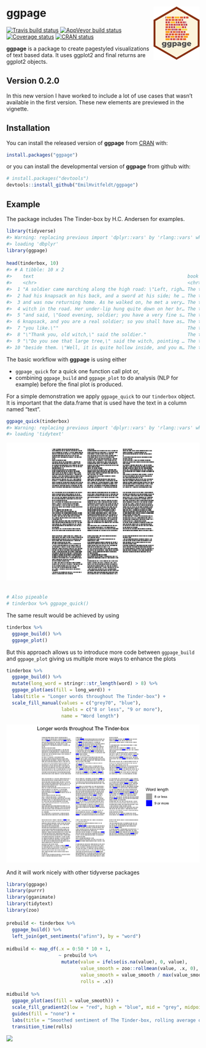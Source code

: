 
# ggpage <img src='man/figures/logo.png' align="right" height="139" />

[![Travis build
status](https://travis-ci.org/EmilHvitfeldt/ggpage.svg?branch=master)](https://travis-ci.org/EmilHvitfeldt/ggpage)
[![AppVeyor build
status](https://ci.appveyor.com/api/projects/status/github/EmilHvitfeldt/ggpage?branch=master&svg=true)](https://ci.appveyor.com/project/EmilHvitfeldt/ggpage)
[![Coverage
status](https://codecov.io/gh/EmilHvitfeldt/ggpage/branch/master/graph/badge.svg)](https://codecov.io/github/EmilHvitfeldt/ggpage?branch=master)
[![CRAN
status](https://www.r-pkg.org/badges/version/ggpage)](https://cran.r-project.org/package=ggpage)

**ggpage** is a package to create pagestyled visualizations of text
based data. It uses ggplot2 and final returns are ggplot2 objects.

## Version 0.2.0

In this new version I have worked to include a lot of use cases that
wasn’t available in the first version. These new elements are previewed
in the vignette.

## Installation

You can install the released version of **ggpage** from
[CRAN](https://cran.r-project.org/) with:

``` r
install.packages("ggpage")
```

or you can install the developmental version of **ggpage** from github
with:

``` r
# install.packages("devtools")
devtools::install_github("EmilHvitfeldt/ggpage")
```

## Example

The package includes The Tinder-box by H.C. Andersen for examples.

``` r
library(tidyverse)
#> Warning: replacing previous import 'dplyr::vars' by 'rlang::vars' when
#> loading 'dbplyr'
library(ggpage)

head(tinderbox, 10)
#> # A tibble: 10 x 2
#>    text                                                        book        
#>    <chr>                                                       <chr>       
#>  1 "A soldier came marching along the high road: \"Left, righ… The tinder-…
#>  2 had his knapsack on his back, and a sword at his side; he … The tinder-…
#>  3 and was now returning home. As he walked on, he met a very… The tinder-…
#>  4 witch in the road. Her under-lip hung quite down on her br… The tinder-…
#>  5 "and said, \"Good evening, soldier; you have a very fine s… The tinder-…
#>  6 knapsack, and you are a real soldier; so you shall have as… The tinder-…
#>  7 "you like.\""                                               The tinder-…
#>  8 "\"Thank you, old witch,\" said the soldier."               The tinder-…
#>  9 "\"Do you see that large tree,\" said the witch, pointing … The tinder-…
#> 10 "beside them. \"Well, it is quite hollow inside, and you m… The tinder-…
```

The basic workflow with **ggpage** is using either

  - `ggpage_quick` for a quick one function call plot or,
  - combining `ggpage_build` and `ggpage_plot` to do analysis (NLP for
    example) before the final plot is produced.

For a simple demonstration we apply `ggpage_quick` to our `tinderbox`
object. It is important that the data.frame that is used have the text
in a column named “text”.

``` r
ggpage_quick(tinderbox)
#> Warning: replacing previous import 'dplyr::vars' by 'rlang::vars' when
#> loading 'tidytext'
```

![](man/figures/README-unnamed-chunk-4-1.png)<!-- -->

``` r

# Also pipeable
# tinderbox %>% ggpage_quick()
```

The same result would be achieved by using

``` r
tinderbox %>% 
  ggpage_build() %>% 
  ggpage_plot()
```

But this approach allows us to introduce more code between
`ggpage_build` and `ggpage_plot` giving us multiple more ways to enhance
the plots

``` r
tinderbox %>%
  ggpage_build() %>%
  mutate(long_word = stringr::str_length(word) > 8) %>%
  ggpage_plot(aes(fill = long_word)) +
  labs(title = "Longer words throughout The Tinder-box") +
  scale_fill_manual(values = c("grey70", "blue"),
                    labels = c("8 or less", "9 or more"),
                    name = "Word length")
```

![](man/figures/README-unnamed-chunk-6-1.png)<!-- -->

And it will work nicely with other tidyverse packages

``` r
library(ggpage)
library(purrr)
library(gganimate)
library(tidytext)
library(zoo)

prebuild <- tinderbox %>%
  ggpage_build() %>%
  left_join(get_sentiments("afinn"), by = "word") 

midbuild <- map_df(.x = 0:50 * 10 + 1,
                   ~ prebuild %>% 
                    mutate(value = ifelse(is.na(value), 0, value), 
                           value_smooth = zoo::rollmean(value, .x, 0),
                           value_smooth = value_smooth / max(value_smooth),
                           rolls = .x))

midbuild %>%
  ggpage_plot(aes(fill = value_smooth)) +
  scale_fill_gradient2(low = "red", high = "blue", mid = "grey", midpoint = 0) +
  guides(fill = "none") +
  labs(title = "Smoothed sentiment of The Tinder-box, rolling average of {round(frame_time)}") +
  transition_time(rolls)
```

![](man/figures/README-readmegif-1.gif)<!-- -->
